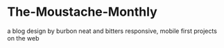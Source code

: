 # The-Moustache-Monthly
a blog design by burbon neat and bitters 
responsive, mobile first projects on the web
